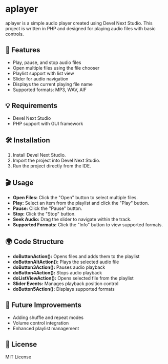 # aplayer

aplayer is a simple audio player created using Devel Next Studio. This project is written in PHP and designed for playing audio files with basic controls.

## 🎵 Features
- Play, pause, and stop audio files
- Open multiple files using the file chooser
- Playlist support with list view
- Slider for audio navigation
- Displays the current playing file name
- Supported formats: MP3, WAV, AIF

## 💡 Requirements
- Devel Next Studio
- PHP support with GUI framework

## 🛠 Installation
1. Install Devel Next Studio.
2. Import the project into Devel Next Studio.
3. Run the project directly from the IDE.

## 🎬 Usage
- **Open Files:** Click the "Open" button to select multiple files.
- **Play:** Select an item from the playlist and click the "Play" button.
- **Pause:** Click the "Pause" button.
- **Stop:** Click the "Stop" button.
- **Seek Audio:** Drag the slider to navigate within the track.
- **Supported Formats:** Click the "Info" button to view supported formats.

## 🌍 Code Structure
- **doButtonAction():** Opens files and adds them to the playlist
- **doButtonAltAction():** Plays the selected audio file
- **doButton3Action():** Pauses audio playback
- **doButton4Action():** Stops audio playback
- **doListViewAction():** Opens selected file from the playlist
- **Slider Events:** Manages playback position control
- **doButton5Action():** Displays supported formats

## 🌟 Future Improvements
- Adding shuffle and repeat modes
- Volume control integration
- Enhanced playlist management

## 🚩 License
MIT License
